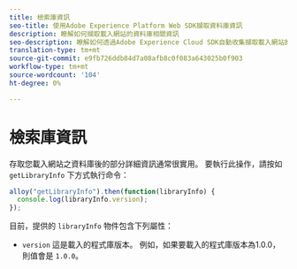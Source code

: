 ```yaml
---
title: 檢索庫資訊
seo-title: 使用Adobe Experience Platform Web SDK擷取資料庫資訊
description: 瞭解如何擷取載入網站的資料庫相關資訊
seo-description: 瞭解如何透過Adobe Experience Cloud SDK自動收集擷取載入網站的程式庫相關資訊
translation-type: tm+mt
source-git-commit: e9fb726ddb84d7a08afb8c0f083a643025b0f903
workflow-type: tm+mt
source-wordcount: '104'
ht-degree: 0%

---
```



# 檢索庫資訊

存取您載入網站之資料庫後的部分詳細資訊通常很實用。 要執行此操作，請按如 `getLibraryInfo` 下方式執行命令：

```js
alloy("getLibraryInfo").then(function(libraryInfo) {
  console.log(libraryInfo.version);
});
```

目前，提供的 `libraryInfo` 物件包含下列屬性：

* `version` 這是載入的程式庫版本。 例如，如果要載入的程式庫版本為1.0.0，則值會是 `1.0.0`。